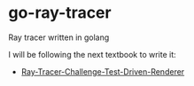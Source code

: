 # go-ray-tracer
Ray tracer written in golang

I will be following the next textbook to write it:
 * [Ray-Tracer-Challenge-Test-Driven-Renderer](https://pragprog.com/titles/jbtracer/the-ray-tracer-challenge/)